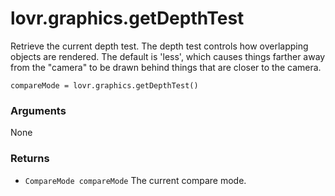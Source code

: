 <!--
category: reference
-->

lovr.graphics.getDepthTest
===

Retrieve the current depth test.  The depth test controls how overlapping objects are rendered.
The default is 'less', which causes things farther away from the "camera" to be drawn behind things
that are closer to the camera.

    compareMode = lovr.graphics.getDepthTest()

### Arguments

None

### Returns

- `CompareMode compareMode` The current compare mode.
